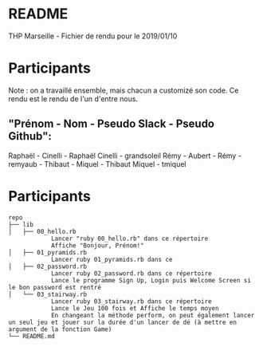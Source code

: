 README
======

THP Marseille - Fichier de rendu pour le 2019/01/10

Participants 
==========

Note : on a travaillé ensemble, mais chacun a customizé son code.
Ce rendu est le rendu de l'un d'entre nous.

"Prénom - Nom - Pseudo Slack - Pseudo Github":
--------------------------------------------

Raphaël - Cinelli - Raphaël Cinelli - grandsoleil
Rémy - Aubert - Rémy - remyaub - 
Thibaut - Miquel - Thibaut Miquel - tmiquel

Participants 
==========

	repo
	├── lib
	│   ├── 00_hello.rb
				Lancer "ruby 00_hello.rb" dans ce répertoire
				Affiche "Bonjour, Prénom!"
	│   ├── 01_pyramids.rb
				Lancer ruby 01_pyramids.rb dans ce
	│   ├── 02_password.rb
				Lancer ruby 02_password.rb dans ce répertoire
				Lance le programme Sign Up, Login puis Welcome Screen si le bon password est rentré
	│   └── 03_stairway.rb
				Lancer ruby 03_stairway.rb dans ce répertoire
				Lance le Jeu 100 fois et Affiche le temps moyen 
				En changeant la méthode perform, on peut également lancer un seul jeu et jouer sur la durée d'un lancer de dé (à mettre en argument de la fonction Game)
	└── README.md